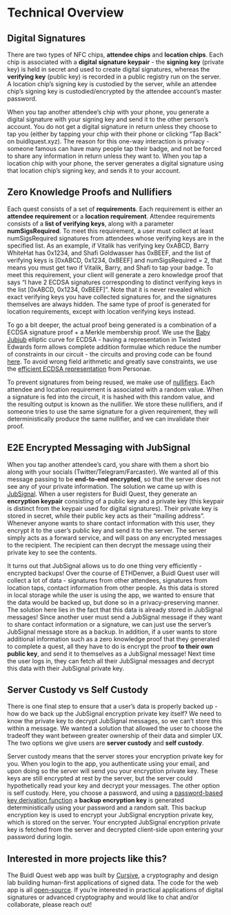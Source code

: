 # Technical Overview

## Digital Signatures

There are two types of NFC chips, **attendee chips** and **location chips**. Each chip is associated with a **digital signature keypair** - the **signing key** (private key) is held in secret and used to create digital signatures, whereas the **verifying key** (public key) is recorded in a public registry run on the server. A location chip’s signing key is custodied by the server, while an attendee chip’s signing key is custodied/encrypted by the attendee account’s master password.

When you tap another attendee’s chip with your phone, you generate a digital signature with your signing key and send it to the other person’s account. You do not get a digital signature in return unless they choose to tap you (either by tapping your chip with their phone or clicking “Tap Back” on buidlquest.xyz). The reason for this one-way interaction is privacy - someone famous can have many people tap their badge, and not be forced to share any information in return unless they want to. When you tap a location chip with your phone, the server generates a digital signature using that location chip’s signing key, and sends it to your account.

## Zero Knowledge Proofs and Nullifiers

Each quest consists of a set of **requirements**. Each requirement is either an **attendee requirement** or a **location requirement**. Attendee requirements consists of a **list of verifying keys**, along with a parameter **numSigsRequired**. To meet this requirement, a user must collect at least numSigsRequired signatures from attendees whose verifying keys are in the specified list. As an example, if Vitalik has verifying key 0xABCD, Barry WhiteHat has 0x1234, and Shafi Goldwasser has 0xBEEF, and the list of verifying keys is [0xABCD, 0x1234, 0xBEEF] and numSigsRequired = 2, that means you must get two if Vitalik, Barry, and Shafi to tap your badge. To meet this requirement, your client will generate a zero knowledge proof that says “I have 2 ECDSA signatures corresponding to distinct verifying keys in the list [0xABCD, 0x1234, 0xBEEF]”. Note that it is never revealed which exact verifying keys you have collected signatures for, and the signatures themselves are always hidden. The same type of proof is generated for location requirements, except with location verifying keys instead.

To go a bit deeper, the actual proof being generated is a combination of a ECDSA signature proof + a Merkle membership proof. We use the [Baby Jubjub](https://eips.ethereum.org/EIPS/eip-2494) elliptic curve for ECDSA - having a representation in Twisted Edwards form allows complete addition formulae which reduce the number of constraints in our circuit - the circuits and proving code can be found [here](https://github.com/jubmoji/babyjubjub-ecdsa/tree/main). To avoid wrong field arithmetic and greatly save constraints, we use the [efficient ECDSA representation](https://personaelabs.org/posts/efficient-ecdsa-1/) from Personae.

To prevent signatures from being reused, we make use of [nullifiers](https://xn--2-umb.com/22/nullifiers/). Each attendee and location requirement is associated with a random value. When a signature is fed into the circuit, it is hashed with this random value, and the resulting output is known as the nullifier. We store these nullifiers, and if someone tries to use the same signature for a given requirement, they will deterministically produce the same nullifier, and we can invalidate their proof.

## E2E Encrypted Messaging with JubSignal

When you tap another attendee’s card, you share with them a short bio along with your socials (Twitter/Telegram/Farcaster). We wanted all of this message passing to be **end-to-end encrypted**, so that the server does not see any of your private information. The solution we came up with is [JubSignal](https://www.notion.so/jubsignal-b7af2183c52a420e9601d9a2e65bfa31?pvs=21). When a user registers for Buidl Quest, they generate an **encryption keypair** consisting of a public key and a private key (this keypair is distinct from the keypair used for digital signatures). Their private key is stored in secret, while their public key acts as their “mailing address”. Whenever anyone wants to share contact information with this user, they encrypt it to the user’s public key and send it to the server. The server simply acts as a forward service, and will pass on any encrypted messages to the recipient. The recipient can then decrypt the message using their private key to see the contents.

It turns out that JubSignal allows us to do one thing very efficiently - encrypted backups! Over the course of ETHDenver, a Buidl Quest user will collect a lot of data - signatures from other attendees, signatures from location taps, contact information from other people. As this data is stored in local storage while the user is using the app, we wanted to ensure that the data would be backed up, but done so in a privacy-preserving manner. The solution here lies in the fact that this data is already stored in JubSignal messages! Since another user must send a JubSignal message if they want to share contact information or a signature, we can just use the server’s JubSignal message store as a backup. In addition, if a user wants to store additional information such as a zero knowledge proof that they generated to complete a quest, all they have to do is encrypt the proof **to their own public key**, and send it to themselves as a JubSignal message! Next time the user logs in, they can fetch all their JubSignal messages and decrypt this data with their JubSignal private key.

## Server Custody vs Self Custody

There is one final step to ensure that a user’s data is properly backed up - how do we back up the JubSignal encryption private key itself? We need to know the private key to decrypt JubSignal messages, so we can’t store this within a message. We wanted a solution that allowed the user to choose the tradeoff they want between greater ownership of their data and simpler UX. The two options we give users are **server custody** and **self custody**.

Server custody means that the server stores your encryption private key for you. When you login to the app, you authenticate using your email, and upon doing so the server will send you your encryption private key. These keys are still encrypted at rest by the server, but the server could hypothetically read your key and decrypt your messages. The other option is self custody. Here, you choose a password, and using a [password-based key derivation function](https://en.wikipedia.org/wiki/PBKDF2) a **backup encryption key** is generated deterministically using your password and a random salt. This backup encryption key is used to encrypt your JubSignal encryption private key, which is stored on the server. Your encrypted JubSignal encryption private key is fetched from the server and decrypted client-side upon entering your password during login.

## Interested in more projects like this?

The Buidl Quest web app was built by [Cursive](http://cursive.team), a cryptography and design lab building human-first applications of signed data. The code for the web app is all [open-source](https://github.com/cursive-team/nfc-denver). If you’re interested in practical applications of digital signatures or advanced cryptography and would like to chat and/or collaborate, please reach out!
